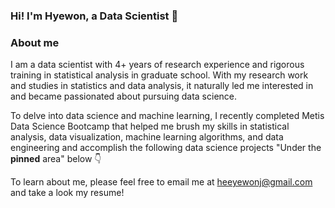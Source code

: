 ### Hi! I'm Hyewon, a Data Scientist 👋‍

### About me 
I am a data scientist with 4+ years of research experience 
and rigorous training in statistical analysis in graduate school.
With my research work and studies in statistics and data analysis, 
it naturally led me interested in and became passionated 
about pursuing data science. 

To delve into data science and machine learning, 
I recently completed Metis Data Science Bootcamp 
that helped me brush my skills in statistical analysis, 
data visualization, machine learning algorithms, 
and data engineering and accomplish the following
data science projects "Under the **pinned** area" below 👇

To learn about me, please feel free to email me at heeyewonj@gmail.com
and take a look my resume! 

